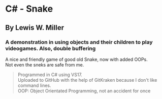 <!-- markdownlint-disable MD009 -->

# C# - Snake

## By Lewis W. Miller

### A demonstration in using objects and their children to play videogames. Also, double buffering  


A nice and friendly game of good old Snake, now with added OOPs.  
Not even the sneks are safe from me.

> Programmed in C# using VS17.  
> Uploaded to GitHub with the help of GitKraken because I don't like command lines.  
> OOP: Object Orientated Programming, not an accident for once
